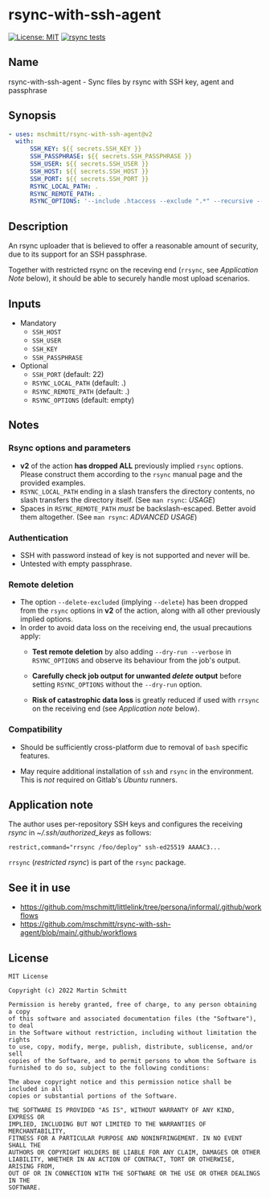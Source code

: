 # rsync-with-ssh-agent

 [![License: MIT](https://img.shields.io/badge/License-MIT-yellow.svg)](https://opensource.org/licenses/MIT) [![rsync tests](https://github.com/mschmitt/rsync-with-ssh-agent/actions/workflows/tests.yml/badge.svg)](https://github.com/mschmitt/rsync-with-ssh-agent/actions/workflows/tests.yml)

## Name

rsync-with-ssh-agent - Sync files by rsync with SSH key, agent and passphrase

## Synopsis

```yaml
- uses: mschmitt/rsync-with-ssh-agent@v2
  with: 
      SSH_KEY: ${{ secrets.SSH_KEY }}
      SSH_PASSPHRASE: ${{ secrets.SSH_PASSPHRASE }}
      SSH_USER: ${{ secrets.SSH_USER }}
      SSH_HOST: ${{ secrets.SSH_HOST }}
      SSH_PORT: ${{ secrets.SSH_PORT }}
      RSYNC_LOCAL_PATH: .
      RSYNC_REMOTE_PATH: .
      RSYNC_OPTIONS: '--include .htaccess --exclude ".*" --recursive --delete-excluded --verbose --dry-run' 
```

## Description

An rsync uploader that is believed to offer a reasonable amount of security, due to its support for an SSH passphrase.

Together with restricted rsync on the receving end (`rrsync`, see _Application Note_ below), it should be able to securely handle most upload scenarios.

## Inputs

* Mandatory
    * `SSH_HOST`
    * `SSH_USER`
    * `SSH_KEY`
    * `SSH_PASSPHRASE`
* Optional
    * `SSH_PORT` (default: 22)
    * `RSYNC_LOCAL_PATH` (default: .)
    * `RSYNC_REMOTE_PATH` (default: .)
    * `RSYNC_OPTIONS` (default: empty)

## Notes

### Rsync options and parameters
* **v2** of the action **has dropped ALL** previously implied `rsync` options. Please construct them according to the `rsync` manual page and the provided examples.
* `RSYNC_LOCAL_PATH` ending in a slash transfers the directory contents, no slash transfers the directory itself. (See `man rsync`: _USAGE_)
* Spaces in `RSYNC_REMOTE_PATH` *must* be backslash-escaped. Better avoid them altogether. (See `man rsync`: _ADVANCED USAGE_)

### Authentication

* SSH with password instead of key is not supported and never will be.
* Untested with empty passphrase.

### Remote deletion

* The option `--delete-excluded`  (implying `--delete`) has been dropped from the `rsync` options in **v2** of the action, along with all other previously implied options.
* In order to avoid data loss on the receiving end, the usual precautions apply: 
  * **Test remote deletion** by also adding `--dry-run --verbose` in `RSYNC_OPTIONS` and observe its behaviour from the job's output.

  * **Carefully check job output for unwanted _delete_ output** before setting `RSYNC_OPTIONS` without the `--dry-run` option.

  * **Risk of catastrophic data loss** is greatly reduced if used with `rrsync` on the receiving end (see _Application note_ below).


### Compatibility

* Should be sufficiently cross-platform due to removal of `bash` specific features.

* May require additional installation of `ssh` and `rsync` in the environment. This is *not* required on Gitlab's _Ubuntu_ runners.

## Application note

The author uses per-repository SSH keys and configures the receiving _rsync_ in _~/.ssh/authorized_keys_ as follows:

```
restrict,command="rrsync /foo/deploy" ssh-ed25519 AAAAC3...
```

`rrsync` (_restricted rsync_) is part of the `rsync` package.

## See it in use

* https://github.com/mschmitt/littlelink/tree/persona/informal/.github/workflows
* https://github.com/mschmitt/rsync-with-ssh-agent/blob/main/.github/workflows

## License

```
MIT License

Copyright (c) 2022 Martin Schmitt

Permission is hereby granted, free of charge, to any person obtaining a copy
of this software and associated documentation files (the "Software"), to deal
in the Software without restriction, including without limitation the rights
to use, copy, modify, merge, publish, distribute, sublicense, and/or sell
copies of the Software, and to permit persons to whom the Software is
furnished to do so, subject to the following conditions:

The above copyright notice and this permission notice shall be included in all
copies or substantial portions of the Software.

THE SOFTWARE IS PROVIDED "AS IS", WITHOUT WARRANTY OF ANY KIND, EXPRESS OR
IMPLIED, INCLUDING BUT NOT LIMITED TO THE WARRANTIES OF MERCHANTABILITY,
FITNESS FOR A PARTICULAR PURPOSE AND NONINFRINGEMENT. IN NO EVENT SHALL THE
AUTHORS OR COPYRIGHT HOLDERS BE LIABLE FOR ANY CLAIM, DAMAGES OR OTHER
LIABILITY, WHETHER IN AN ACTION OF CONTRACT, TORT OR OTHERWISE, ARISING FROM,
OUT OF OR IN CONNECTION WITH THE SOFTWARE OR THE USE OR OTHER DEALINGS IN THE
SOFTWARE.
```
